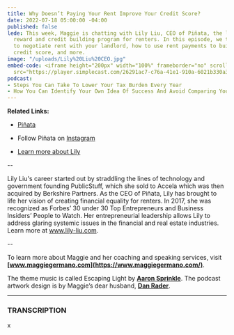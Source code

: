```yaml
---
title: Why Doesn’t Paying Your Rent Improve Your Credit Score?
date: 2022-07-18 05:00:00 -04:00
published: false
lede: This week, Maggie is chatting with Lily Liu, CEO of Piñata, the largest rental
  reward and credit building program for renters. In this episode, we talk about how
  to negotiate rent with your landlord, how to use rent payments to build up your
  credit score, and more.
image: "/uploads/Lily%20Liu%20CEO.jpg"
embed-code: <iframe height="200px" width="100%" frameborder="no" scrolling="no" seamless
  src="https://player.simplecast.com/26291ac7-c76a-41e1-910a-6021b330a369?dark=false"></iframe>
podcast:
- Steps You Can Take To Lower Your Tax Burden Every Year
- How You Can Identify Your Own Idea Of Success And Avoid Comparing Yourself To Others
---
```


**Related Links:**

* [Piñata](https://www.pinata.ai/)

* Follow Piñata on [Instagram](https://www.instagram.com/pinata.ai/)

* [Learn more about Lily](https://www.lily-liu.com/)

--

Lily Liu's career started out by straddling the lines of technology and government founding PublicStuff, which she sold to Accela which was then acquired by Berkshire Partners. As the CEO of Piñata, Lily has brought to life her vision of creating financial equality for renters. In 2017, she was recognized as Forbes’ 30 under 30 Top Entrepreneurs and Business Insiders’ People to Watch. Her entrepreneurial leadership allows Lily to address glaring systemic issues in the financial and real estate industries. Learn more at www.lily-liu.com.

--

To learn more about Maggie and her coaching and speaking services, visit **[www.maggiegermano.com](https://www.maggiegermano.com/)**.

The theme music is called Escaping Light by **[Aaron Sprinkle](http://aaronsprinklemusic.com/)**. The podcast artwork design is by Maggie’s dear husband, **[Dan Rader](https://danrdesign.com/)**.

---

### TRANSCRIPTION

x